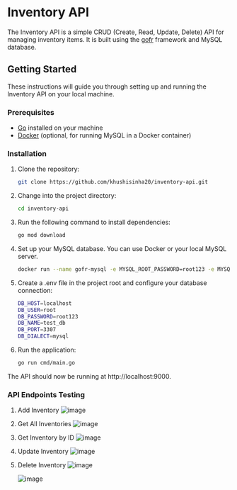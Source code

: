 # Inventory API

The Inventory API is a simple CRUD (Create, Read, Update, Delete) API for managing inventory items. It is built using the [gofr](https://gofr.dev) framework and MySQL database.

## Getting Started

These instructions will guide you through setting up and running the Inventory API on your local machine.

### Prerequisites

- [Go](https://golang.org/dl/) installed on your machine
- [Docker](https://www.docker.com/get-started) (optional, for running MySQL in a Docker container)

### Installation

1. Clone the repository:

   ```bash
   git clone https://github.com/khushisinha20/inventory-api.git

2. Change into the project directory:

   ```bash
   cd inventory-api

3. Run the following command to install dependencies:

   ```bash
   go mod download

4. Set up your MySQL database. You can use Docker or your local MySQL server.

   ```bash
   docker run --name gofr-mysql -e MYSQL_ROOT_PASSWORD=root123 -e MYSQL_DATABASE=test_db -p 3307:3306 -d mysql:8.0.28

5. Create a .env file in the project root and configure your database connection:

   ```bash
   DB_HOST=localhost
   DB_USER=root
   DB_PASSWORD=root123
   DB_NAME=test_db
   DB_PORT=3307
   DB_DIALECT=mysql

6. Run the application:

   ```bash
   go run cmd/main.go

The API should now be running at http://localhost:9000.

### API Endpoints Testing

1. Add Inventory
   ![image](https://github.com/khushisinha20/inventory-api/assets/79047990/c27f84a5-aa5d-4286-b0a8-ea3375608711)

2. Get All Inventories
   ![image](https://github.com/khushisinha20/inventory-api/assets/79047990/d4e57f59-d5f1-4fd9-96f7-a8bfd88e0588)

3. Get Inventory by ID
   ![image](https://github.com/khushisinha20/inventory-api/assets/79047990/17ca7f2a-3e1e-47b8-927c-bcbe908a57f9)

4. Update Inventory
   ![image](https://github.com/khushisinha20/inventory-api/assets/79047990/1392d877-694f-49af-966c-f01b8e3c8df3)

5. Delete Inventory
   ![image](https://github.com/khushisinha20/inventory-api/assets/79047990/cda28074-c91e-4d8f-a936-f21e1a37f486)

   ![image](https://github.com/khushisinha20/inventory-api/assets/79047990/8622c175-5077-4e89-af4f-0d1dd635a5a3)




